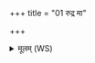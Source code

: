 +++
title = "01 रुद्र मा"

+++
<details><summary>मूलम् (WS)</summary>

रुद्र मा त्वा जिहीडाम सुष्टत्या मघवन्मा सुहूत्या ।  
भिषक्तमं त्वा भिषजां श्रुणोम्युन्नो वीराङ् ईरय भेषजेभिः॥ १ ॥  
रुद्र यत् ते गुह्यं नाम यत् ते अद्धातयो विदुः ।  
शिवा शरव्या या तव तया नो मृड जीवसे ॥ २ ॥
</details>